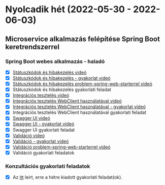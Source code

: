 # Nyolcadik hét (2022-05-30 - 2022-06-03)

## Microservice alkalmazás felépítése Spring Boot keretrendszerrel

### Spring Boot webes alkalmazás - haladó

* [x] [Státuszkódok és hibakezelés videó](https://e-learning.training360.com/courses/take/java-spring-boot-microservices/lessons/20548809-statuszkodok-es-hibakezeles)
* [x] [Státuszkódok és hibakezelés - gyakorlat videó](https://e-learning.training360.com/courses/take/java-spring-boot-microservices/lessons/23269112-statuszkodok-es-hibakezeles-gyakorlat)
* [x] [Státuszkódok és hibakezelés problem-spring-web-starterrel videó](https://e-learning.training360.com/courses/take/java-spring-boot-microservices/lessons/25839311-statuszkodok-es-hibakezeles-problem-spring-web-starterrel)
* [x] Státuszkódok és hibakezelés gyakorlati feladat
* [x] [Integrációs tesztelés videó](https://e-learning.training360.com/courses/take/java-spring-boot-microservices/lessons/20549806-integracios-teszteles)
* [x] [Integrációs tesztelés WebClient használatával videó](https://e-learning.training360.com/courses/take/java-spring-boot-microservices/lessons/35320156-integracios-teszteles-webclient-hasznalataval)
* [x] [Integrációs tesztelés WebClient használatával - gyakorlat videó](https://e-learning.training360.com/courses/take/java-spring-boot-microservices/lessons/35320268-integracios-teszteles-webclient-hasznalataval-gyakorlat)
* [x] Integrációs tesztelés WebClient használatával gyakorlati feladat
* [x] [Swagger UI videó](https://e-learning.training360.com/courses/take/java-spring-boot-microservices/lessons/20549801-swagger-ui)
* [x] [Swagger UI - gyakorlat videó](https://e-learning.training360.com/courses/take/java-spring-boot-microservices/lessons/23269284-swagger-ui-gyakorlat)
* [x] Swagger UI gyakorlati feladat
* [x] [Validáció videó]()
* [x] [Validáció - gyakorlat videó]()
* [x] [Validáció problem-spring-web-starterrel videó]()
* [x] Validáció gyakorlati feladatok

### Konzultációs gyakorlati feladatok

* [x] Az [itt](https://github.com/Strukturavaltas2-Halado-Java/java-strukturavalto2-halado/blob/master/labs.md) leírt, erre a hétre kiadott gyakorlati feladat(ok). 